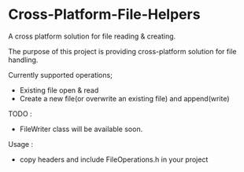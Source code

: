 # Cross-Platform-File-Helpers
A cross platform solution for file reading &amp; creating.

The purpose of this project is providing cross-platform solution for file handling.

Currently supported operations;

- Existing file open & read
- Create a new file(or overwrite an existing file) and append(write)

TODO :
 - FileWriter class will be available soon.
 
 Usage : 
 - copy headers and include FileOperations.h in your project
 
